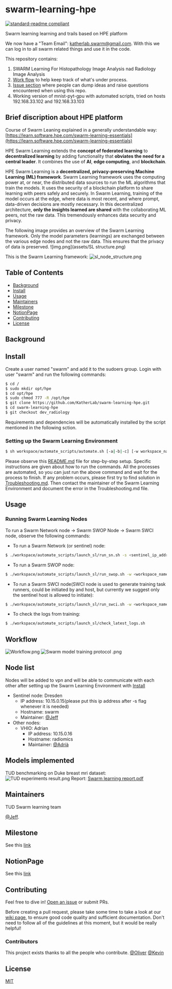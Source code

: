 # swarm-learning-hpe

[![standard-readme compliant](https://img.shields.io/badge/readme%20style-standard-brightgreen.svg?style=flat-square)](https://github.com/RichardLitt/standard-readme)

Swarm learning learning and trails based on HPE platform

We now have a "Team Email": katherlab.swarm@gmail.com. With this we can log in to all swarm related things and use it in the code.

This repository contains:

1. SWARM Learning For Histopathology Image Analysis nad Radiology Image Analysis
2. [Work flow](https://github.com/users/Ultimate-Storm/projects/4) to help keep track of what's under process.
3. [Issue section](https://github.com/Ultimate-Storm/swarm-learning-hpe/issues) where people can dump ideas and raise
   questions encountered when using this repo.
4. Working version of mnist-pyt-gpu with automated scripts, tried on hosts 192.168.33.102 and 192.168.33.103

## Brief discription about HPE platform

Course of Swarm Leaning explained in a generally understandable
way: [https://learn.software.hpe.com/swarm-learning-essentials](https://learn.software.hpe.com/swarm-learning-essentials)

HPE Swarm Learning extends the **concept of federated learning** to **decentralized learning** by adding functionality
that **obviates the need for a central leader**. It combines the use of **AI**, **edge computing**, and **blockchain**.

HPE Swarm Learning is a **decentralized, privacy-preserving Machine Learning (ML) framework**. Swarm Learning framework
uses the computing power at, or near, the distributed data sources to run the ML algorithms that train the models. It
uses the security of a blockchain platform to share learning with peers safely and securely. In Swarm Learning, training
of the model occurs at the edge, where data is most recent, and where prompt, data-driven decisions are mostly
necessary. In this decentralized architecture, **only the insights learned are shared** with the collaborating ML peers,
not the raw data. This tremendously enhances data security and privacy.

The following image provides an overview of the Swarm Learning framework. Only the model parameters (learnings) are
exchanged between the various edge nodes and not the raw data. This ensures that the privacy of data is preserved.
![img.png](assets/SL structure.png)

This is the Swarm Learning framework:
![sl_node_structure.png](assets%2Fsl_node_structure.png)
## Table of Contents

- [Background](#background)
- [Install](#install)
- [Usage](#usage)
- [Maintainers](#maintainers)
- [Milestone](#milestone)
- [NotionPage](#notionpage)
- [Contributing](#contributing)
- [License](#license)

## Background

## Install
Create a user named "swarm" and add it to the sudoers group.
Login with user "swarm" and run the following commands:

```sh
$ cd /
$ sudo mkdir opt/hpe
$ cd opt/hpe
$ sudo chmod 777 -R /opt/hpe
$ git clone https://github.com/KatherLab/swarm-learning-hpe.git
$ cd swarm-learning-hpe
$ git checkout dev_radiology
```
Requirements and dependencies will be automatically installed by the script mentioned in the following sction.


### Setting up the Swarm Learning Environment
```sh
$ sh workspace/automate_scripts/automate.sh [-a|-b|-c] [-w workspace_name] [-d host_index] [-s sentinel_ip] [-n num_peers] [-e num_epochs] [-h]"
```
Please observe this [README.md](workspace%2Fautomate_scripts%2FREADME.md) file for step-by-step setup. Specific instructions are given about how to run the commands.
All the processes are automated, so you can just run the above command and wait for the process to finish.
If any problem occurs, please first try to find solution in [Troubleshooting.md](Troubleshooting.md). Then contact the maintainer of the Swarm Learning Environment and document the error in the Troubleshooting.md file.

## Usage
### Running Swarm Learning Nodes
To run a Swarm Network node -> Swarm SWOP Node -> Swarm SWCI node, observe the following commands:
- To run a Swarm Network (or sentinel) node:
```sh
$ ./workspace/automate_scripts/launch_sl/run_sn.sh -s <sentinel_ip_address> -d <host_index>
```

- To run a Swarm SWOP node:
```sh
$ ./workspace/automate_scripts/launch_sl/run_swop.sh -w <workspace_name> -s <sentinel_ip_address>  -d <host_index>
```

- To run a Swarm SWCI node(SWCI node is used to generate training task runners, could be initiated by and host, but currently we suggest only the sentinel host is allowed to initiate):
```sh
$ ./workspace/automate_scripts/launch_sl/run_swci.sh -w <workspace_name> -s <sentinel_ip_address>  -d <host_index>
```

- To check the logs from training:
```sh
$ ./workspace/automate_scripts/launch_sl/check_latest_logs.sh
```


## Workflow
![Workflow.png](assets%2FWorkflow.png)
![Swarm model training protocol .png](assets%2FSwarm%20model%20training%20protocol%20.png)

## Node list
Nodes will be added to vpn and will be able to communicate with each other after setting up the Swarm Learning Environment with [Install](#install)
- Sentinel node: Dresden
  - IP address: 10.15.0.15(please put this ip address after -s flag whenever it is needed)
  - Hostname: swarm
  - Maintainer: [@Jeff](https://github.com/Ultimate-Storm)
- Other nodes: 
  - VHIO: Adrian
    - IP address: 10.15.0.16
    - Hostname: radiomics
    - Maintainer: [@Adrià](adriamarcos@vhio.net)

## Models implemented

TUD benchmarking on Duke breast mri dataset:![TUD experiments result.png](assets%2FTUD%20experiments%20result.png)
Report: [Swarm learning report.pdf](assets%2FSwarm%20learning%20report.pdf)

## Maintainers

TUD Swarm learning team

[@Jeff](https://github.com/Ultimate-Storm).


## Milestone

See this [link](https://github.com/Ultimate-Storm/swarm-learning-hpe/milestones)

## NotionPage

See this [link](https://www.notion.so/SWARM-Learning-87a7b920c88e445d81420573afb0e8ab)

## Contributing

Feel free to dive in! [Open an issue](https://github.com/Ultimate-Storm/swarm-learning-hpe/issues) or submit PRs.

Before creating a pull request, please take some time to take a look at
our [wiki page](https://github.com/Ultimate-Storm/swarm-learning-hpe/wiki), to ensure good code quality and sufficient
documentation. Don't need to follow all of the guidelines at this moment, but it would be really helpful!

### Contributors

This project exists thanks to all the people who contribute.
[@Oliver]()
[@Kevin]()


## License

[MIT](LICENSE)

